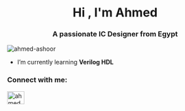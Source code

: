 <h1 align="center">Hi , I'm Ahmed</h1>
<h3 align="center">A passionate IC Designer from Egypt</h3>

<p align="left"> <img src="https://komarev.com/ghpvc/?username=ahmed-ashoor&label=Profile%20views&color=0e75b6&style=flat" alt="ahmed-ashoor" /> </p>

-  I’m currently learning **Verilog HDL**

<h3 align="left">Connect with me:</h3>
<p align="left">
<a href="https://linkedin.com/in/ahmedashoor" target="blank"><img align="center" src="https://raw.githubusercontent.com/rahuldkjain/github-profile-readme-generator/master/src/images/icons/Social/linked-in-alt.svg" alt="ahmedashoor" height="30" width="40" /></a>
</p>
